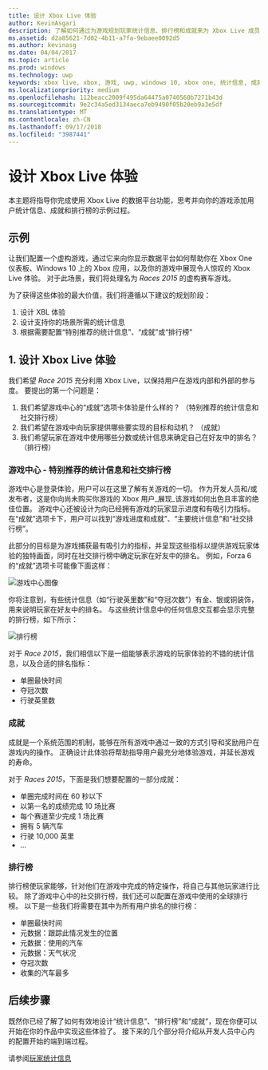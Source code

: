```yaml
---
title: 设计 Xbox Live 体验
author: KevinAsgari
description: 了解如何通过为游戏规划玩家统计信息、排行榜和成就来为 Xbox Live 成员设计出色的体验。
ms.assetid: d2a85621-7d02-4b11-a7fa-9ebaee0092d5
ms.author: kevinasg
ms.date: 04/04/2017
ms.topic: article
ms.prod: windows
ms.technology: uwp
keywords: xbox live, xbox, 游戏, uwp, windows 10, xbox one, 统计信息, 成就, 排行榜, 设计
ms.localizationpriority: medium
ms.openlocfilehash: 112beacc2009f495da64475a0740560b7271b43d
ms.sourcegitcommit: 9e2c34a5ed3134aeca7eb9490f05b20eb9a3e5df
ms.translationtype: MT
ms.contentlocale: zh-CN
ms.lasthandoff: 09/17/2018
ms.locfileid: "3987441"
---
```

# <a name="designing-xbox-live-experiences"></a>设计 Xbox Live 体验

本主题将指导你完成使用 Xbox Live 的数据平台功能，思考并向你的游戏添加用户统计信息、成就和排行榜的示例过程。

## <a name="example"></a>示例
让我们配置一个虚构游戏，通过它来向你显示数据平台如何帮助你在 Xbox One 仪表板、Windows 10 上的 Xbox 应用，以及你的游戏中展现令人惊叹的 Xbox Live 体验。 对于此场景，我们将处理名为 _Races 2015_ 的虚构赛车游戏。

为了获得这些体验的最大价值，我们将遵循以下建议的规划阶段：
1. 设计 XBL 体验
2. 设计支持你的场景所需的统计信息
3. 根据需要配置“特别推荐的统计信息”、“成就”或“排行榜”


## <a name="1-design-your-xbox-live-experiences"></a>1. 设计 Xbox Live 体验
我们希望 _Race 2015_ 充分利用 Xbox Live，以保持用户在游戏内部和外部的参与度。 要提出的第一个问题是：

1. 我们希望游戏中心的“成就”选项卡体验是什么样的？ （特别推荐的统计信息和社交排行榜）
2. 我们希望在游戏中向玩家提供哪些要实现的目标和动机？ （成就）
3. 我们希望玩家在游戏中使用哪些分数或统计信息来确定自己在好友中的排名？ （排行榜）


### <a name="gamehubs---featured-statistics-and-social-leaderboards"></a>游戏中心 - 特别推荐的统计信息和社交排行榜
游戏中心是登录体验，用户可以在这里了解有关游戏的一切。 作为开发人员和/或发布者，这是你向尚未购买你游戏的 Xbox 用户_展现_该游戏如何出色且丰富的绝佳位置。 游戏中心还被设计为向已经拥有游戏的玩家显示进度和有吸引力指标。 在“成就”选项卡下，用户可以找到“游戏进度和成就”、“主要统计信息”和“社交排行榜”。

此部分的目标是为游戏捕获最有吸引力的指标，并呈现这些指标以提供游戏玩家体验的独特画面，同时在社交排行榜中确定玩家在好友中的排名。 例如，Forza 6 的“成就”选项卡可能像下面这样：

![游戏中心图像](../images/omega/forza_gamehub.png)


你将注意到，有些统计信息（如“行驶英里数”和“夺冠次数”）有金、银或铜装饰，用来说明玩家在好友中的排名。 与这些统计信息中的任何信息交互都会显示完整的排行榜，如下所示：

![排行榜](../images/omega/progress_gamehub_lb.png)

 对于 _Race 2015_，我们相信以下是一组能够表示游戏的玩家体验的不错的统计信息，以及合适的排名指标：
 * 单圈最快时间
 * 夺冠次数
 * 行驶英里数


### <a name="achievements"></a>成就
成就是一个系统范围的机制，能够在所有游戏中通过一致的方式引导和奖励用户在游戏内的操作。 正确设计此体验将帮助指导用户最充分地体验游戏，并延长游戏的寿命。

对于 _Races 2015_，下面是我们想要配置的一部分成就：
* 单圈完成时间在 60 秒以下
* 以第一名的成绩完成 10 场比赛
* 每个赛道至少完成 1 场比赛
* 拥有 5 辆汽车
* 行驶 10,000 英里
* ...


###  <a name="leaderboards"></a>排行榜
排行榜使玩家能够，针对他们在游戏中完成的特定操作，将自己与其他玩家进行比较。 除了游戏中心中的社交排行榜，我们还可以配置在游戏中使用的全球排行榜。 以下是一些我们将需要在其中为所有用户排名的排行榜：

* 单圈最快时间
 * 元数据：跟踪此情况发生的位置
 * 元数据：使用的汽车
 * 元数据：天气状况
* 夺冠次数
* 收集的汽车最多

## <a name="next-steps"></a>后续步骤
既然你已经了解了如何有效地设计“统计信息”、“排行榜”和“成就”，现在你便可以开始在你的作品中实现这些体验了。  接下来的几个部分将介绍从开发人员中心内的配置开始的端到端过程。

请参阅[玩家统计信息](../leaderboards-and-stats-2017/player-stats.md)
